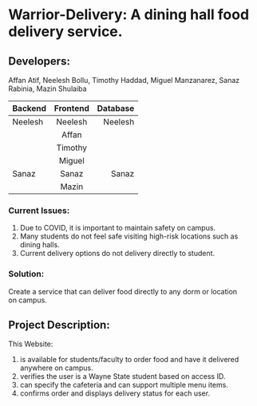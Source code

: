 # Warrior-Delivery: A dining hall food delivery service.
## Developers:  

Affan Atif, Neelesh Bollu, Timothy Haddad, Miguel Manzanarez, Sanaz Rabinia, Mazin Shulaiba

| Backend       | Frontend      | Database |  
| ------------- |:-------------:| -----:   |        
| Neelesh       | Neelesh       |  Neelesh |        
|               | Affan         |          |        
|               | Timothy       |          |        
|               | Miguel        |          |        
|     Sanaz     | Sanaz         | Sanaz    |        
|               | Mazin         |          |        

### Current Issues:
1. Due to COVID, it is important to maintain safety on campus.
2. Many students do not feel safe visiting high-risk locations such as dining halls.
3. Current delivery options do not delivery directly to student.
### Solution:
Create a service that can deliver food directly to any dorm or location on campus. 

## Project Description:

This Website:
1. is available for students/faculty to order food and have it delivered anywhere on campus.
2. verifies the user is a Wayne State student based on access ID.
3. can specify the cafeteria and can support multiple menu items.
4. confirms order and displays delivery status for each user.


